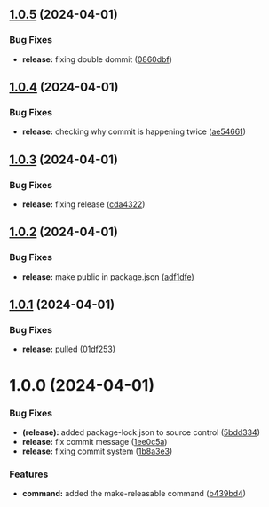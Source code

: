 ## [1.0.5](https://github.com/thinairthings/cli/compare/v1.0.4...v1.0.5) (2024-04-01)


### Bug Fixes

* **release:** fixing double dommit ([0860dbf](https://github.com/thinairthings/cli/commit/0860dbf3390cd9d5d5b59c578ae5a4b471cd230a))

## [1.0.4](https://github.com/thinairthings/cli/compare/v1.0.3...v1.0.4) (2024-04-01)


### Bug Fixes

* **release:** checking why commit is happening twice ([ae54661](https://github.com/thinairthings/cli/commit/ae54661397694c83573005422c91842ebce24850))

## [1.0.3](https://github.com/thinairthings/cli/compare/v1.0.2...v1.0.3) (2024-04-01)


### Bug Fixes

* **release:** fixing release ([cda4322](https://github.com/thinairthings/cli/commit/cda4322f6ee037bb640f006f73b981012b1280b0))

## [1.0.2](https://github.com/thinairthings/cli/compare/v1.0.1...v1.0.2) (2024-04-01)


### Bug Fixes

* **release:** make public in package.json ([adf1dfe](https://github.com/thinairthings/cli/commit/adf1dfe3b4863a42cb361cd6e8003141dbd10ded))

## [1.0.1](https://github.com/thinairthings/cli/compare/v1.0.0...v1.0.1) (2024-04-01)


### Bug Fixes

* **release:** pulled ([01df253](https://github.com/thinairthings/cli/commit/01df253534bc51e3dc7fe810a60140aae46351db))

# 1.0.0 (2024-04-01)


### Bug Fixes

* **(release):** added package-lock.json to source control ([5bdd334](https://github.com/thinairthings/cli/commit/5bdd334e62c6614c0b619e523b393f9ceaeda4a8))
* **release:** fix commit message ([1ee0c5a](https://github.com/thinairthings/cli/commit/1ee0c5add4555939a7bc05db2f46842d113eb8d9))
* **release:** fixing commit system ([1b8a3e3](https://github.com/thinairthings/cli/commit/1b8a3e304fb7964648526560865029ce971b544a))


### Features

* **command:** added the make-releasable command ([b439bd4](https://github.com/thinairthings/cli/commit/b439bd4a85425133be3a33bacae8fd9379d7444f))
